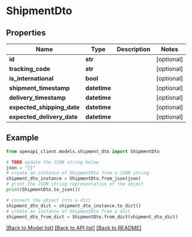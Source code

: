 # ShipmentDto


## Properties

Name | Type | Description | Notes
------------ | ------------- | ------------- | -------------
**id** | **str** |  | [optional] 
**tracking_code** | **str** |  | [optional] 
**is_international** | **bool** |  | [optional] 
**shipment_timestamp** | **datetime** |  | [optional] 
**delivery_timestamp** | **datetime** |  | [optional] 
**expected_shipping_date** | **datetime** |  | [optional] 
**expected_delivery_date** | **datetime** |  | [optional] 

## Example

```python
from openapi_client.models.shipment_dto import ShipmentDto

# TODO update the JSON string below
json = "{}"
# create an instance of ShipmentDto from a JSON string
shipment_dto_instance = ShipmentDto.from_json(json)
# print the JSON string representation of the object
print(ShipmentDto.to_json())

# convert the object into a dict
shipment_dto_dict = shipment_dto_instance.to_dict()
# create an instance of ShipmentDto from a dict
shipment_dto_from_dict = ShipmentDto.from_dict(shipment_dto_dict)
```
[[Back to Model list]](../README.md#documentation-for-models) [[Back to API list]](../README.md#documentation-for-api-endpoints) [[Back to README]](../README.md)


